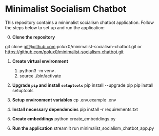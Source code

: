 # Minimalist Socialism Chatbot

This repository contains a minimalist socialism chatbot application. Follow the steps below to set up and run the application:

0. **Clone the repository**

git clone git@github.com:polux0/minimalist-socialism-chatbot.git or https://github.com/polux0/minimalist-socialism-chatbot.git

1. **Create virtual environment**
    1. python3 -m venv . 
    2. source ./bin/activate

2. **Upgrade `pip` and install `setuptools`**
pip install --upgrade pip
pip install setuptools

3. **Setup environment variables**
cp .env.example .env

4. **Install necessary dependencies**
pip install -r requirements.txt

5. **Create embeddings**
python create_embeddings.py

6. **Run the application**
streamlit run minimalist_socialism_chatbot_app.py
